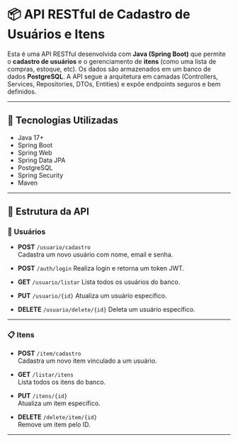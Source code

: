 # 📦 API RESTful de Cadastro de Usuários e Itens

Esta é uma API RESTful desenvolvida com **Java (Spring Boot)** que permite o **cadastro de usuários** e o gerenciamento de **itens** (como uma lista de compras, estoque, etc). Os dados são armazenados em um banco de dados **PostgreSQL**. A API segue a arquitetura em camadas (Controllers, Services, Repositories, DTOs, Entities) e expõe endpoints seguros e bem definidos.

---

## 🚀 Tecnologias Utilizadas

- Java 17+
- Spring Boot
- Spring Web
- Spring Data JPA
- PostgreSQL
- Spring Security 
- Maven

---

## 🧱 Estrutura da API

### 🔐 Usuários

- **POST** `/usuario/cadastro`  
  Cadastra um novo usuário com nome, email e senha.

- **POST** `/auth/login`
  Realiza login e retorna um token JWT.

- **GET** `/usuario/listar`
  Lista todos os usuários do banco.

- **PUT** `/usuario/{id}`
  Atualiza um usuário específico.

- **DELETE** `/usuario/delete/{id}`
  Deleta um usuário específico.
---

### 📋 Itens

- **POST** `/item/cadastro`  
  Cadastra um novo item vinculado a um usuário.

- **GET** `/listar/itens`  
  Lista todos os itens do banco.

- **PUT** `/itens/{id}`  
  Atualiza um item específico.

- **DELETE** `/delete/item/{id}`  
  Remove um item pelo ID.

---

